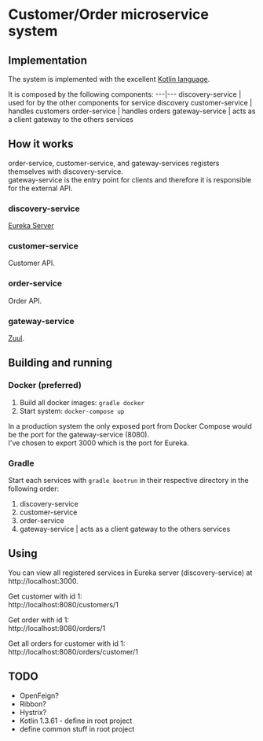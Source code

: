 # Customer/Order microservice system

## Implementation
The system is implemented with the excellent [Kotlin language](https://kotlinlang.org/).

It is composed by the following components:
---|---
discovery-service | used for by the other components for service discovery
customer-service | handles customers 
order-service | handles orders
gateway-service | acts as a client gateway to the others services

## How it works
order-service, customer-service, and gateway-services registers themselves with discovery-service.  
gateway-service is the entry point for clients and therefore it is responsible for the external API.  

### discovery-service
[Eureka Server](https://cloud.spring.io/spring-cloud-netflix/multi/multi_spring-cloud-eureka-server.html)

### customer-service
Customer API.

### order-service
Order API.

### gateway-service
[Zuul](https://cloud.spring.io/spring-cloud-netflix/multi/multi__router_and_filter_zuul.html).
 
## Building and running

### Docker (preferred)
1. Build all docker images: `gradle docker`
2. Start system: `docker-compose up`

In a production system the only exposed port from Docker Compose would be the port for the gateway-service (8080).  
I've chosen to export 3000 which is the port for Eureka.

### Gradle
Start each services with `gradle bootrun` in their respective directory in the following order:
1. discovery-service
2. customer-service 
3. order-service
4. gateway-service | acts as a client gateway to the others services

## Using
You can view all registered services in Eureka server (discovery-service) at http://localhost:3000.  

Get customer with id 1:  
http://localhost:8080/customers/1

Get order with id 1:  
http://localhost:8080/orders/1

Get all orders for customer with id 1:  
http://localhost:8080/orders/customer/1


## TODO
* OpenFeign?
* Ribbon?
* Hystrix?
* Kotlin 1.3.61 - define in root project
* define common stuff in root project
